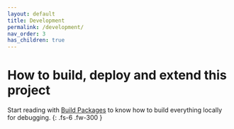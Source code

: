 ```yaml
---
layout: default
title: Development
permalink: /development/
nav_order: 3
has_children: true
---
```


# How to build, deploy and extend this project

Start reading with [Build Packages](build/packages) to know
how to build everything locally for debugging.
{: .fs-6 .fw-300 }